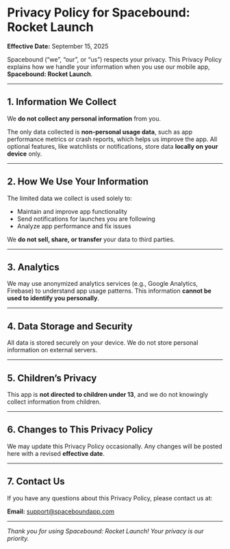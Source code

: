 # Privacy Policy for Spacebound: Rocket Launch

**Effective Date:** September 15, 2025

Spacebound (“we”, “our”, or “us”) respects your privacy. This Privacy Policy explains how we handle your information when you use our mobile app, **Spacebound: Rocket Launch**.

---

## 1. Information We Collect

We **do not collect any personal information** from you.  

The only data collected is **non-personal usage data**, such as app performance metrics or crash reports, which helps us improve the app. All optional features, like watchlists or notifications, store data **locally on your device** only.

---

## 2. How We Use Your Information

The limited data we collect is used solely to:  

- Maintain and improve app functionality  
- Send notifications for launches you are following  
- Analyze app performance and fix issues  

We **do not sell, share, or transfer** your data to third parties.

---

## 3. Analytics

We may use anonymized analytics services (e.g., Google Analytics, Firebase) to understand app usage patterns. This information **cannot be used to identify you personally**.

---

## 4. Data Storage and Security

All data is stored securely on your device. We do not store personal information on external servers.

---

## 5. Children’s Privacy

This app is **not directed to children under 13**, and we do not knowingly collect information from children.

---

## 6. Changes to This Privacy Policy

We may update this Privacy Policy occasionally. Any changes will be posted here with a revised **effective date**.

---

## 7. Contact Us

If you have any questions about this Privacy Policy, please contact us at:  

**Email:** support@spaceboundapp.com  

---

*Thank you for using Spacebound: Rocket Launch! Your privacy is our priority.*
